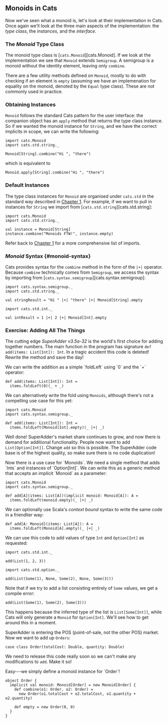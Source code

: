 ## Monoids in Cats

Now we've seen what a monoid is, let's look at their implementation in Cats. Once again we'll look at the three main aspects of the implementation: the *type class*, the *instances*, and the *interface*.

### The *Monoid* Type Class

The monoid type class is [`cats.Monoid`][cats.Monoid]. If we look at the implementation we see that `Monoid` extends `Semigroup`. A semigroup is a monoid without the identity element, leaving only `combine`.

There are a few utility methods defined on `Monoid`, mostly to do with checking if an element is `empty` (assuming we have an implemenation for equality on the monoid, denoted by the `Equal` type class). These are not commonly used in practice.

### Obtaining Instances

`Monoid` follows the standard Cats pattern for the user interface: the companion object has an `apply` method that returns the type class instance. So if we wanted the monoid instance for `String`, and we have the correct implicits in scope, we can write the following:

```tut:book
import cats.Monoid
import cats.std.string._

Monoid[String].combine("Hi ", "there")
```

which is equivalent to

```tut:book
Monoid.apply[String].combine("Hi ", "there")
```

### Default Instances

The type class instances for `Monoid` are organised under `cats.std` in the standard way described in [Chapter 1](#importing-default-instances). For example, if we want to pull in instances for `String` we import from [`cats.std.string`][cats.std.string]:

```tut:book
import cats.Monoid
import cats.std.string._

val instance = Monoid[String]
instance.combine("Monoids FTW!", instance.empty)
```

Refer back to [Chapter 1](#importing-default-instances) for a more comprehensive list of imports.

### *Monoid* Syntax {#monoid-syntax}

Cats provides syntax for the `combine` method in the form of the `|+|` operator.
Because `combine` technically comes from `Semigroup`,
we access the syntax by importing from [`cats.syntax.semigroup`][cats.syntax.semigroup]:

```tut:book
import cats.syntax.semigroup._
import cats.std.string._

val stringResult = "Hi " |+| "there" |+| Monoid[String].empty

import cats.std.int._

val intResult = 1 |+| 2 |+| Monoid[Int].empty
```

### Exercise: Adding All The Things

The cutting edge *SuperAdder v3.5a-32* is the world's first choice for adding together numbers. The main function in the program has signature `def add(items: List[Int]): Int`. In a tragic accident this code is deleted! Rewrite the method and save the day!

<div class="solution">
We can write the addition as a simple `foldLeft` using `0` and the `+` operator:

```tut:book
def add(items: List[Int]): Int =
  items.foldLeft(0)(_ + _)
```

We can alternatively write the fold using `Monoids`, although there's not a compelling use case for this yet:

```tut:book
import cats.Monoid
import cats.syntax.semigroup._

def add(items: List[Int]): Int =
  items.foldLeft(Monoid[Int].empty)(_ |+| _)
```
</div>

Well done! SuperAdder's market share continues to grow, and now there is demand for additional functionality. People now want to add `List[Option[Int]]`. Change `add` so this is possible. The SuperAdder code base is of the highest quality, so make sure there is no code duplication!

<div class="solution">
Now there is a use case for `Monoids`. We need a single method that adds `Ints` and instances of `Option[Int]`. We can write this as a generic method that accepts an implicit `Monoid` as a parameter:

```tut:book
import cats.Monoid
import cats.syntax.semigroup._

def add[A](items: List[A])(implicit monoid: Monoid[A]): A =
  items.foldLeft(monoid.empty)(_ |+| _)
```

We can optionally use Scala's *context bound* syntax to write the same code in a friendlier way:

```tut:book
def add[A: Monoid](items: List[A]): A =
  items.foldLeft(Monoid[A].empty)(_ |+| _)
```

We can use this code to add values of type `Int` and `Option[Int]` as requested:

```tut:book
import cats.std.int._

add(List(1, 2, 3))

import cats.std.option._

add(List(Some(1), None, Some(2), None, Some(3)))
```

Note that if we try to add a list consisting entirely of `Some` values,
we get a compile error:

```tut:fail
add(List(Some(1), Some(2), Some(3)))
```

This happens because the inferred type of the list is `List[Some[Int]]`,
while Cats will only generate a `Monoid` for `Option[Int]`.
We'll see how to get around this in a moment.
</div>

SuperAdder is entering the POS (point-of-sale, not the other POS) market.
Now we want to add up `Orders`:

```tut:book
case class Order(totalCost: Double, quantity: Double)
```

We need to release this code really soon so we can't make any modifications to `add`.
Make it so!

<div class="solution">
Easy---we simply define a monoid instance for `Order`!

```tut:book:silent
object Order {
  implicit val monoid: Monoid[Order] = new Monoid[Order] {
    def combine(o1: Order, o2: Order) =
      new Order(o1.totalCost + o2.totalCost, o1.quantity + o2.quantity)

    def empty = new Order(0, 0)
  }
}
```
</div>
